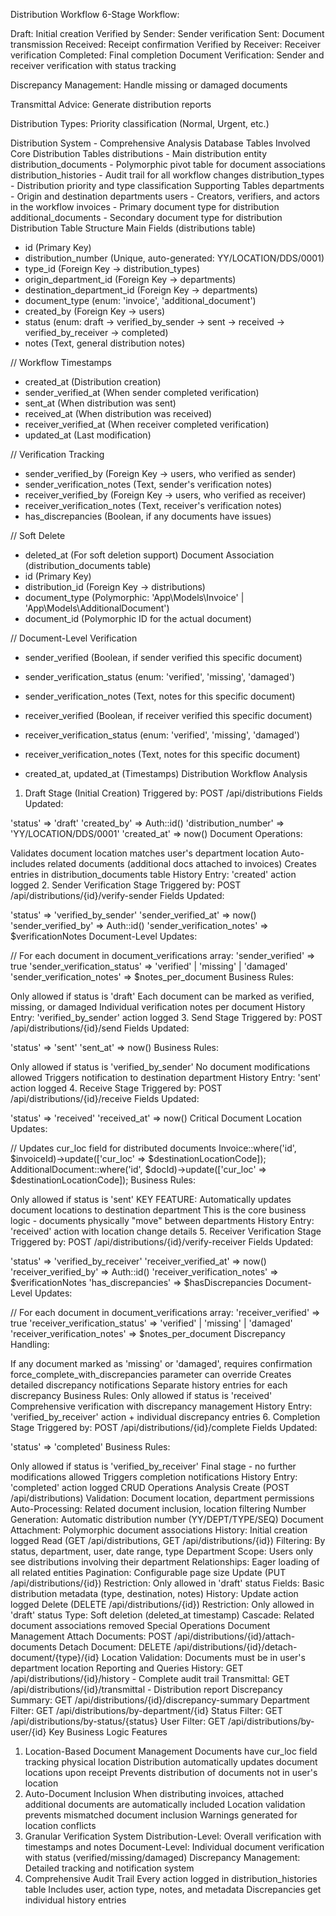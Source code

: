 Distribution Workflow
6-Stage Workflow:

Draft: Initial creation
Verified by Sender: Sender verification
Sent: Document transmission
Received: Receipt confirmation
Verified by Receiver: Receiver verification
Completed: Final completion
Document Verification: Sender and receiver verification with status tracking

Discrepancy Management: Handle missing or damaged documents

Transmittal Advice: Generate distribution reports

Distribution Types: Priority classification (Normal, Urgent, etc.)

Distribution System - Comprehensive Analysis
Database Tables Involved
Core Distribution Tables
distributions - Main distribution entity
distribution_documents - Polymorphic pivot table for document associations
distribution_histories - Audit trail for all workflow changes
distribution_types - Distribution priority and type classification
Supporting Tables
departments - Origin and destination departments
users - Creators, verifiers, and actors in the workflow
invoices - Primary document type for distribution
additional_documents - Secondary document type for distribution
Distribution Table Structure
Main Fields (distributions table)

-   id (Primary Key)
-   distribution_number (Unique, auto-generated: YY/LOCATION/DDS/0001)
-   type_id (Foreign Key → distribution_types)
-   origin_department_id (Foreign Key → departments)
-   destination_department_id (Foreign Key → departments)
-   document_type (enum: 'invoice', 'additional_document')
-   created_by (Foreign Key → users)
-   status (enum: draft → verified_by_sender → sent → received → verified_by_receiver → completed)
-   notes (Text, general distribution notes)

// Workflow Timestamps

-   created_at (Distribution creation)
-   sender_verified_at (When sender completed verification)
-   sent_at (When distribution was sent)
-   received_at (When distribution was received)
-   receiver_verified_at (When receiver completed verification)
-   updated_at (Last modification)

// Verification Tracking

-   sender_verified_by (Foreign Key → users, who verified as sender)
-   sender_verification_notes (Text, sender's verification notes)
-   receiver_verified_by (Foreign Key → users, who verified as receiver)
-   receiver_verification_notes (Text, receiver's verification notes)
-   has_discrepancies (Boolean, if any documents have issues)

// Soft Delete

-   deleted_at (For soft deletion support)
    Document Association (distribution_documents table)
-   id (Primary Key)
-   distribution_id (Foreign Key → distributions)
-   document_type (Polymorphic: 'App\Models\Invoice' | 'App\Models\AdditionalDocument')
-   document_id (Polymorphic ID for the actual document)

// Document-Level Verification

-   sender_verified (Boolean, if sender verified this specific document)
-   sender_verification_status (enum: 'verified', 'missing', 'damaged')
-   sender_verification_notes (Text, notes for this specific document)
-   receiver_verified (Boolean, if receiver verified this specific document)
-   receiver_verification_status (enum: 'verified', 'missing', 'damaged')
-   receiver_verification_notes (Text, notes for this specific document)

-   created_at, updated_at (Timestamps)
    Distribution Workflow Analysis

1. Draft Stage (Initial Creation)
   Triggered by: POST /api/distributions Fields Updated:

'status' => 'draft'
'created_by' => Auth::id()
'distribution_number' => 'YY/LOCATION/DDS/0001'
'created_at' => now()
Document Operations:

Validates document location matches user's department location
Auto-includes related documents (additional docs attached to invoices)
Creates entries in distribution_documents table History Entry: 'created' action logged 2. Sender Verification Stage
Triggered by: POST /api/distributions/{id}/verify-sender Fields Updated:

'status' => 'verified_by_sender'
'sender_verified_at' => now()
'sender_verified_by' => Auth::id()
'sender_verification_notes' => $verificationNotes
Document-Level Updates:

// For each document in document_verifications array:
'sender_verified' => true
'sender_verification_status' => 'verified' | 'missing' | 'damaged'
'sender_verification_notes' => $notes_per_document
Business Rules:

Only allowed if status is 'draft'
Each document can be marked as verified, missing, or damaged
Individual verification notes per document History Entry: 'verified_by_sender' action logged 3. Send Stage
Triggered by: POST /api/distributions/{id}/send Fields Updated:

'status' => 'sent'
'sent_at' => now()
Business Rules:

Only allowed if status is 'verified_by_sender'
No document modifications allowed
Triggers notification to destination department History Entry: 'sent' action logged 4. Receive Stage
Triggered by: POST /api/distributions/{id}/receive Fields Updated:

'status' => 'received'
'received_at' => now()
Critical Document Location Updates:

// Updates cur_loc field for distributed documents
Invoice::where('id', $invoiceId)->update(['cur_loc' => $destinationLocationCode]);
AdditionalDocument::where('id', $docId)->update(['cur_loc' => $destinationLocationCode]);
Business Rules:

Only allowed if status is 'sent'
KEY FEATURE: Automatically updates document locations to destination department
This is the core business logic - documents physically "move" between departments History Entry: 'received' action with location change details 5. Receiver Verification Stage
Triggered by: POST /api/distributions/{id}/verify-receiver Fields Updated:

'status' => 'verified_by_receiver'
'receiver_verified_at' => now()
'receiver_verified_by' => Auth::id()
'receiver_verification_notes' => $verificationNotes
'has_discrepancies' => $hasDiscrepancies
Document-Level Updates:

// For each document in document_verifications array:
'receiver_verified' => true
'receiver_verification_status' => 'verified' | 'missing' | 'damaged'
'receiver_verification_notes' => $notes_per_document
Discrepancy Handling:

If any document marked as 'missing' or 'damaged', requires confirmation
force_complete_with_discrepancies parameter can override
Creates detailed discrepancy notifications
Separate history entries for each discrepancy Business Rules:
Only allowed if status is 'received'
Comprehensive verification with discrepancy management History Entry: 'verified_by_receiver' action + individual discrepancy entries 6. Completion Stage
Triggered by: POST /api/distributions/{id}/complete Fields Updated:

'status' => 'completed'
Business Rules:

Only allowed if status is 'verified_by_receiver'
Final stage - no further modifications allowed
Triggers completion notifications History Entry: 'completed' action logged
CRUD Operations Analysis
Create (POST /api/distributions)
Validation: Document location, department permissions
Auto-Processing: Related document inclusion, location filtering
Number Generation: Automatic distribution number (YY/DEPT/TYPE/SEQ)
Document Attachment: Polymorphic document associations
History: Initial creation logged
Read (GET /api/distributions, GET /api/distributions/{id})
Filtering: By status, department, user, date range, type
Department Scope: Users only see distributions involving their department
Relationships: Eager loading of all related entities
Pagination: Configurable page size
Update (PUT /api/distributions/{id})
Restriction: Only allowed in 'draft' status
Fields: Basic distribution metadata (type, destination, notes)
History: Update action logged
Delete (DELETE /api/distributions/{id})
Restriction: Only allowed in 'draft' status
Type: Soft deletion (deleted_at timestamp)
Cascade: Related document associations removed
Special Operations
Document Management
Attach Documents: POST /api/distributions/{id}/attach-documents
Detach Document: DELETE /api/distributions/{id}/detach-document/{type}/{id}
Location Validation: Documents must be in user's department location
Reporting and Queries
History: GET /api/distributions/{id}/history - Complete audit trail
Transmittal: GET /api/distributions/{id}/transmittal - Distribution report
Discrepancy Summary: GET /api/distributions/{id}/discrepancy-summary
Department Filter: GET /api/distributions/by-department/{id}
Status Filter: GET /api/distributions/by-status/{status}
User Filter: GET /api/distributions/by-user/{id}
Key Business Logic Features

1. Location-Based Document Management
   Documents have cur_loc field tracking physical location
   Distribution automatically updates document locations upon receipt
   Prevents distribution of documents not in user's location
2. Auto-Document Inclusion
   When distributing invoices, attached additional documents are automatically included
   Location validation prevents mismatched document inclusion
   Warnings generated for location conflicts
3. Granular Verification System
   Distribution-Level: Overall verification with timestamps and notes
   Document-Level: Individual document verification with status (verified/missing/damaged)
   Discrepancy Management: Detailed tracking and notification system
4. Comprehensive Audit Trail
   Every action logged in distribution_histories table
   Includes user, action type, notes, and metadata
   Discrepancies get individual history entries
